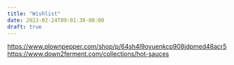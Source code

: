 ```yaml
---
title: "Wishlist"
date: 2022-02-24T09:01:38-08:00
draft: true
---
```

https://www.plownpepper.com/shop/p/64sh4l9oyuenkcp908jdpmed48acr5
https://www.down2ferment.com/collections/hot-sauces

